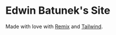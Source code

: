 # Edwin Batunek's Site

Made with love with [Remix](https://remix.run/) and [Tailwind](https://tailwindcss.com/).



